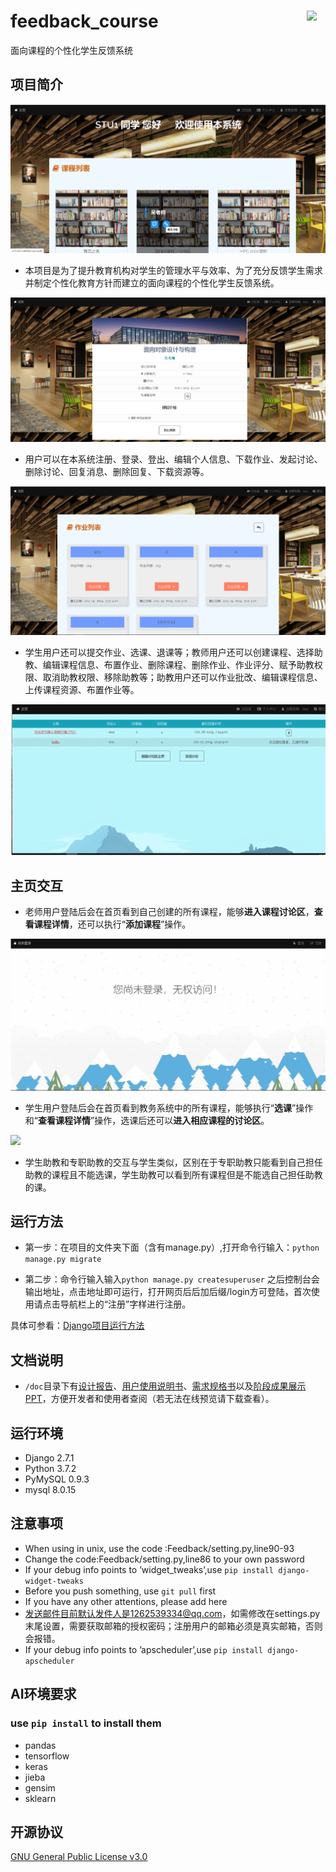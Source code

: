 # feedback_course<img src="https://github.com/shawnco411/Data_Structure/blob/master/shawnco4111.png" width="6%" align="right">
面向课程的个性化学生反馈系统

## 项目简介

<img src="https://github.com/shawnco411/feedback_course/blob/master/doc/home.PNG" title="主页">

* 本项目是为了提升教育机构对学生的管理水平与效率、为了充分反馈学生需求并制定个性化教育方针而建立的面向课程的个性化学生反馈系统。

<img src="https://github.com/shawnco411/feedback_course/blob/master/doc/course.png" title="课程详情">

* 用户可以在本系统注册、登录、登出、编辑个人信息、下载作业、发起讨论、删除讨论、回复消息、删除回复、下载资源等。

<img src="https://github.com/shawnco411/feedback_course/blob/master/doc/homework.png" title="作业列表">

* 学生用户还可以提交作业、选课、退课等；教师用户还可以创建课程、选择助教、编辑课程信息、布置作业、删除课程、删除作业、作业评分、赋予助教权限、取消助教权限、移除助教等；助教用户还可以作业批改、编辑课程信息、上传课程资源、布置作业等。

<img src="https://github.com/shawnco411/feedback_course/blob/master/doc/discuss.gif" title="讨论区">

## 主页交互

* 老师用户登陆后会在首页看到自己创建的所有课程，能够**进入课程讨论区**，**查看课程详情**，还可以执行“**添加课程**”操作。

<img src="https://github.com/shawnco411/feedback_course/blob/master/doc/teacher.gif">

* 学生用户登陆后会在首页看到教务系统中的所有课程，能够执行“**选课**”操作和“**查看课程详情**”操作，选课后还可以**进入相应课程的讨论区**。

<img src="https://github.com/shawnco411/feedback_course/blob/master/doc/student.gif">

* 学生助教和专职助教的交互与学生类似，区别在于专职助教只能看到自己担任助教的课程且不能选课，学生助教可以看到所有课程但是不能选自己担任助教的课。

## 运行方法
* 第一步：在项目的文件夹下面（含有manage.py）,打开命令行输入：`python manage.py migrate`

* 第二步：命令行输入输入`python manage.py createsuperuser` 之后控制台会输出地址，点击地址即可运行，打开网页后后加后缀/login方可登陆，首次使用请点击导航栏上的“注册”字样进行注册。

具体可参看：[Django项目运行方法](https://blog.csdn.net/dg_summer/article/details/77046294 "Django项目运行方法")

## 文档说明
* `/doc`目录下有[设计报告](https://github.com/shawnco411/feedback_course/blob/master/doc/%E8%AE%BE%E8%AE%A1%E6%8A%A5%E5%91%8A.pdf "设计报告")、[用户使用说明书](https://github.com/shawnco411/feedback_course/blob/master/doc/%E7%94%A8%E6%88%B7%E4%BD%BF%E7%94%A8%E8%AF%B4%E6%98%8E%E4%B9%A6.pdf "用户使用说明书")、[需求规格书](https://github.com/shawnco411/feedback_course/blob/master/doc/%E9%9C%80%E6%B1%82%E8%A7%84%E6%A0%BC%E4%B9%A60.3.1.pdf "需求规格书")以及[阶段成果展示PPT](https://github.com/shawnco411/feedback_course/blob/master/doc/%E8%BD%AF%E5%B7%A5%E5%B1%95%E7%A4%BA_%E5%BF%BD%E9%AA%81.pptx "阶段成果展示PPT")，方便开发者和使用者查阅（若无法在线预览请下载查看）。

## 运行环境
* Django           2.7.1
* Python            3.7.2
* PyMySQL        0.9.3
* mysql              8.0.15

## 注意事项
* When using in unix, use the code :Feedback/setting.py,line90-93
* Change the code:Feedback/setting.py,line86 to your own password
* If your debug info points to ’widget_tweaks’,use
`pip install django-widget-tweaks`
* Before you push something, use `git pull` first
* If you have any other attentions, please add here
* 发送邮件目前默认发件人是1262539334@qq.com，如需修改在settings.py末尾设置，需要获取邮箱的授权密码；注册用户的邮箱必须是真实邮箱，否则会报错。
*  If your debug info points to ’apscheduler’,use
`pip install django-apscheduler`

## AI环境要求
### use `pip install`  to install them
* pandas
* tensorflow
* keras
* jieba
* gensim
* sklearn

## 开源协议

[GNU General Public License v3.0](LICENSE)

